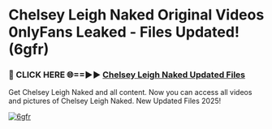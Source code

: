 # Chelsey Leigh Naked Original Videos 0nlyFans Leaked - Files Updated! (6gfr)

<h3>🔴 CLICK HERE 🌐==►► <a href="https://tinyurl.com/yckcrads" rel="nofollow">Chelsey Leigh Naked Updated Files</a></h3>

Get Chelsey Leigh Naked and all content. Now you can access all videos and pictures of Chelsey Leigh Naked. New Updated Files 2025!

[![6gfr](https://i.imgur.com/hpKpOFt.gif)](https://tinyurl.com/yckcrads)
